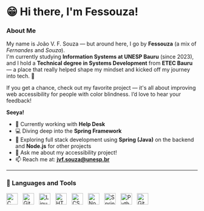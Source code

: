 # 😁 Hi there, I'm Fessouza!

### About Me

My name is João V. F. Souza — but around here, I go by **Fessouza** (a mix of *Fernandes* and *Souza*).  
I'm currently studying **Information Systems at UNESP Bauru** (since 2023), and I hold a **Technical degree in Systems Development** from **ETEC Bauru** — a place that really helped shape my mindset and kicked off my journey into tech. 🚀

If you get a chance, check out my favorite project — it's all about improving web accessibility for people with color blindness. I’d love to hear your feedback!

<b>Seeya!</b>

- 🌱 Currently working with **Help Desk**
- 💻 Diving deep into the **Spring Framework**
- 🔧 Exploring full stack development using **Spring (Java)** on the backend and **Node.js** for other projects
- 💬 Ask me about my accessibility project!
- 📫 Reach me at: **jvf.souza@unesp.br**

---

### 🧰 Languages and Tools

<img align="left" alt="C" width="30px" style="padding-right:10px;" src="https://cdn.jsdelivr.net/gh/devicons/devicon/icons/c/c-original.svg" />
<img align="left" alt="Git" width="30px" style="padding-right:10px;" src="https://cdn.jsdelivr.net/gh/devicons/devicon/icons/git/git-original.svg" />
<img align="left" alt="Linux" width="30px" style="padding-right:10px;" src="https://cdn.jsdelivr.net/gh/devicons/devicon/icons/linux/linux-original.svg" />
<img align="left" alt="HTML" width="30px" style="padding-right:10px;" src="https://cdn.jsdelivr.net/gh/devicons/devicon/icons/html5/html5-plain.svg" />
<img align="left" alt="CSS" width="30px" style="padding-right:10px;" src="https://cdn.jsdelivr.net/gh/devicons/devicon/icons/css3/css3-plain.svg" />
<img align="left" alt="Node.js" width="30px" style="padding-right:10px;" src="https://cdn.jsdelivr.net/gh/devicons/devicon/icons/nodejs/nodejs-original.svg" />
<img align="left" alt="Spring" width="30px" style="padding-right:10px;" src="https://cdn.jsdelivr.net/gh/devicons/devicon/icons/spring/spring-original.svg" />
<img align="left" alt="Python" width="30px" style="padding-right:10px;" src="https://cdn.jsdelivr.net/gh/devicons/devicon/icons/python/python-plain.svg" />
<img align="left" alt="GitHub" width="30px" style="padding-right:10px;" src="https://cdn.jsdelivr.net/gh/devicons/devicon/icons/github/github-original.svg" />
<br />
